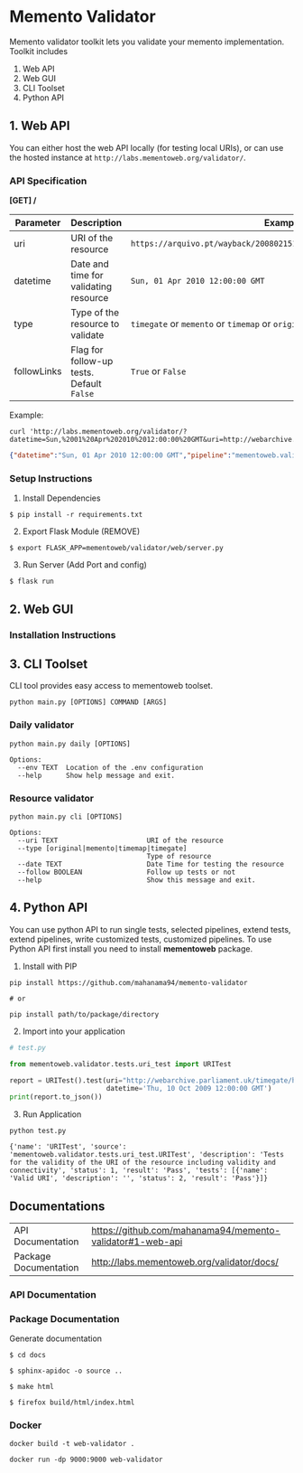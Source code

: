 # Memento Validator
Memento validator toolkit lets you validate your memento implementation.
Toolkit includes
1. Web API
2. Web GUI
3. CLI Toolset
4. Python API

## 1. Web API

You can either host the web API locally (for testing local URIs), or can use 
the hosted instance at `http://labs.mementoweb.org/validator/`.

### API Specification

**[GET] /**

| Parameter     |  Description | Example  |
|---            |---|---|
| uri           | URI of the resource  | ```https://arquivo.pt/wayback/20080215125110/http://www.facebook.com/``` |
| datetime      | Date and time for validating resource | ```Sun, 01 Apr 2010 12:00:00 GMT```  |
| type          | Type of the resource to validate   | ```timegate``` or ```memento``` or ```timemap``` or ```original```|
| followLinks   | Flag for follow-up tests. Default ```False``` | ```True``` or ```False``` |

Example: 

```shell
curl 'http://labs.mementoweb.org/validator/?datetime=Sun,%2001%20Apr%202010%2012:00:00%20GMT&uri=http://webarchive.parliament.uk/timegate/http://animatingcardiff.wordpress.com&type=timegate&followLinks=false'
```

```json
{"datetime":"Sun, 01 Apr 2010 12:00:00 GMT","pipeline":"mementoweb.validator.pipelines.timegate.TimeGate","results":[{"description":"Tests for the validity of the URI of the resource including validity and connectivity","name":"URITest","result":"Pass","source":"mementoweb.validator.tests.uri_test.URITest","status":1,"tests":[{"description":"","name":"Valid URI","result":"Pass","status":2}]},{"description":"Tests for the timegate redirection. Checks for any redirection and tests for the validity","name":"TimeGateRedirectTest","result":"Pass","source":"mementoweb.validator.tests.timegate_redirect_test.TimeGateRedirectTest","status":1,"tests":[{"description":"","name":"TimeGate returns 302","result":"Pass","status":2}]},{"description":"No description","name":"HeaderTest","result":"Pass","source":"mementoweb.validator.tests.header_test.HeaderTest","status":1,"tests":[{"description":"","name":"Location Header found","result":"Pass","status":2},{"description":"","name":"Accept-Datetime not in vary header","result":"Fail","status":-1}]},{"description":"No description","name":"LinkHeaderTimeMapTest","result":"Pass","source":"mementoweb.validator.tests.link_header_timemap_test.LinkHeaderTimeMapTest","status":1,"tests":[{"description":"","name":"Timemap link present","result":"Pass","status":2},{"description":"","name":"Timemap type present","result":"Pass","status":2}],"timemaps":["http://webarchive.parliament.uk/timemap/*/http://animatingcardiff.wordpress.com"]},{"description":"No description","name":"LinkHeaderMementoTest","result":"Pass","source":"mementoweb.validator.tests.link_header_memento_test.LinkHeaderMementoTest","status":1,"tests":[{"description":"","name":"Memento link present","result":"Pass","status":2},{"description":"","name":"Selected memento not in link header","result":"Warn","status":1},{"description":"","name":"Memento contains datetime attribute","result":"Pass","status":2},{"description":"","name":"Memento datetime parsable","result":"Pass","status":2}]},{"description":"Tests for the timegate redirection. Checks for any redirection and tests for the validity","name":"TimeGateRedirectTest-blank","result":"Fail","source":"mementoweb.validator.tests.timegate_redirect_test.TimeGateRedirectTest-blank","status":-1,"tests":[{"description":"","name":"TimeGate returns 302 for datetime in future","result":"Pass","status":2}]},{"description":"Tests for the timegate redirection. Checks for any redirection and tests for the validity","name":"TimeGateRedirectTest-past","result":"Fail","source":"mementoweb.validator.tests.timegate_redirect_test.TimeGateRedirectTest-past","status":-1,"tests":[{"description":"","name":"TimeGate returns 302 for datetime in past","result":"Pass","status":2}]},{"description":"Tests for the timegate redirection. Checks for any redirection and tests for the validity","name":"TimeGateRedirectTest-future","result":"Fail","source":"mementoweb.validator.tests.timegate_redirect_test.TimeGateRedirectTest-future","status":-1,"tests":[{"description":"","name":"TimeGate returns 302 for datetime in future","result":"Pass","status":2}]},{"description":"Tests for the timegate redirection. Checks for any redirection and tests for the validity","name":"TimeGateRedirectTest-broken","result":"Fail","source":"mementoweb.validator.tests.timegate_redirect_test.TimeGateRedirectTest-broken","status":-1,"tests":[{"description":"","name":"Timegate does not return 400 for broken datetime","result":"Fail","status":-1}]}],"type":"timegate","uri":"http://webarchive.parliament.uk/timegate/http://animatingcardiff.wordpress.com"}
```

### Setup Instructions

1. Install Dependencies

```shell
$ pip install -r requirements.txt
```

2. Export Flask Module (REMOVE)

```shell
$ export FLASK_APP=mementoweb/validator/web/server.py
```

3. Run Server (Add Port and config)

```shell
$ flask run
```

## 2. Web GUI

### Installation Instructions

## 3. CLI Toolset

CLI tool provides easy access to mementoweb toolset.
```shell
python main.py [OPTIONS] COMMAND [ARGS]
```

### Daily validator

```shell
python main.py daily [OPTIONS]

Options:
  --env TEXT  Location of the .env configuration
  --help      Show help message and exit.
```

### Resource validator

```shell
python main.py cli [OPTIONS]

Options:
  --uri TEXT                      URI of the resource
  --type [original|memento|timemap|timegate]
                                  Type of resource
  --date TEXT                     Date Time for testing the resource
  --follow BOOLEAN                Follow up tests or not
  --help                          Show this message and exit.

```

## 4. Python API
You can use python API to run single tests, selected pipelines, extend tests, extend pipelines,
write customized tests, customized pipelines. To use Python API first install you need to install
**mementoweb** package.

1. Install with PIP
```shell
pip install https://github.com/mahanama94/memento-validator

# or

pip install path/to/package/directory
```

2. Import into your application
```python
# test.py

from mementoweb.validator.tests.uri_test import URITest

report = URITest().test(uri="http://webarchive.parliament.uk/timegate/http://animatingcardiff.wordpress.com",
                        datetime='Thu, 10 Oct 2009 12:00:00 GMT')
print(report.to_json())
```

3. Run Application
```shell
python test.py

{'name': 'URITest', 'source': 'mementoweb.validator.tests.uri_test.URITest', 'description': 'Tests for the validity of the URI of the resource including validity and connectivity', 'status': 1, 'result': 'Pass', 'tests': [{'name': 'Valid URI', 'description': '', 'status': 2, 'result': 'Pass'}]}

```

## Documentations

| | |
|--- |--- |
| API Documentation| https://github.com/mahanama94/memento-validator#1-web-api |
| Package Documentation | http://labs.mementoweb.org/validator/docs/ |
### API Documentation

### Package Documentation
Generate documentation
```shell
$ cd docs

$ sphinx-apidoc -o source ..

$ make html
```

```shell
$ firefox build/html/index.html
```

### Docker 

```shell
docker build -t web-validator .
```

```shell
docker run -dp 9000:9000 web-validator
```